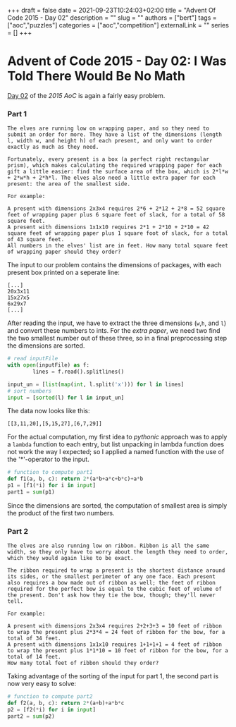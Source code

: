 +++ 
draft = false
date = 2021-09-23T10:24:03+02:00
title = "Advent Of Code 2015 - Day 02"
description = ""
slug = ""
authors = ["bert"]
tags = ["aoc","puzzles"]
categories = ["aoc","competition"]
externalLink = ""
series = []
+++

# Advent of Code 2015 - Day 02: I Was Told There Would Be No Math

[Day 02](https://adventofcode.com/2015/day/2) of the *2015 AoC* is again a fairly easy problem.
### Part 1
```
The elves are running low on wrapping paper, and so they need to submit an order for more. They have a list of the dimensions (length l, width w, and height h) of each present, and only want to order exactly as much as they need.

Fortunately, every present is a box (a perfect right rectangular prism), which makes calculating the required wrapping paper for each gift a little easier: find the surface area of the box, which is 2*l*w + 2*w*h + 2*h*l. The elves also need a little extra paper for each present: the area of the smallest side.

For example:

A present with dimensions 2x3x4 requires 2*6 + 2*12 + 2*8 = 52 square feet of wrapping paper plus 6 square feet of slack, for a total of 58 square feet.
A present with dimensions 1x1x10 requires 2*1 + 2*10 + 2*10 = 42 square feet of wrapping paper plus 1 square foot of slack, for a total of 43 square feet.
All numbers in the elves' list are in feet. How many total square feet of wrapping paper should they order?
```

The input to our problem contains the dimensions of packages, with each present box printed on a seperate line:
```
[...]
20x3x11
15x27x5
6x29x7
[...]
```

After reading the input, we have to extract the three dimensions (`w`,`h`, and `l`) and convert these numbers to ints. For the *extra paper*, we need two find the two smallest number out of these three, so in a final preprocessing step the dimensions are sorted.

```python
# read inputFile
with open(inputFile) as f:
        lines = f.read().splitlines()

input_un = [list(map(int, l.split('x'))) for l in lines]
# sort numbers
input = [sorted(l) for l in input_un]
```
The data now looks like this:
```
[[3,11,20],[5,15,27],[6,7,29]]
```
For the actual computation, my first idea to *pythonic* approach was to apply a `lambda` function to each entry, but list unpacking in lambda function does not work the way I expected; so I applied a named function with the use of the '*'-operator to the input.

```python
# function to compute part1
def f1(a, b, c): return 2*(a*b+a*c+b*c)+a*b
p1 = [f1(*i) for i in input]
part1 = sum(p1)
```
Since the dimensions are sorted, the computation of smallest area is simply the product of the first two numbers.

### Part 2

```
The elves are also running low on ribbon. Ribbon is all the same width, so they only have to worry about the length they need to order, which they would again like to be exact.

The ribbon required to wrap a present is the shortest distance around its sides, or the smallest perimeter of any one face. Each present also requires a bow made out of ribbon as well; the feet of ribbon required for the perfect bow is equal to the cubic feet of volume of the present. Don't ask how they tie the bow, though; they'll never tell.

For example:

A present with dimensions 2x3x4 requires 2+2+3+3 = 10 feet of ribbon to wrap the present plus 2*3*4 = 24 feet of ribbon for the bow, for a total of 34 feet.
A present with dimensions 1x1x10 requires 1+1+1+1 = 4 feet of ribbon to wrap the present plus 1*1*10 = 10 feet of ribbon for the bow, for a total of 14 feet.
How many total feet of ribbon should they order?
```

Taking advantage of the sorting of the input for part 1, the second part is now very easy to solve:
```python
# function to compute part2
def f2(a, b, c): return 2*(a+b)+a*b*c
p2 = [f2(*i) for i in input]
part2 = sum(p2)
```